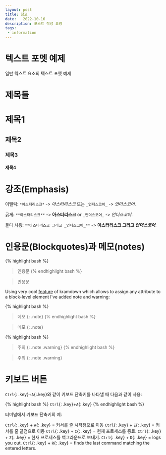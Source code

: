 ```yaml
---
layout: post
title: 참고
date:   2022-10-16
description: 포스트 작성 요령
tags:
 - information
---
```


# 텍스트 포멧 예제

일반 텍스트 요소의 텍스트 포멧 예제

# 제목들

# 제목1

## 제목2

### 제목3

#### 제목4

# 강조(Emphasis)

이텔릭: `*아스터리스크*` -> *아스터리스크* 또는 `_언더스코어_` -> _언더스코어_.

굵게: `**아스터리스크**` -> **아스터리스크** or `_언더스코어_` -> _언더스코어_.

둘다 사용: `**아스터리스크 그리고 _언더스코어_**` -> **아스터리스크 그리고 _언더스코어_**.

# 인용문(Blockquotes)과 메모(notes)

{% highlight bash %}
>인용문
{% endhighlight bash %}

>인용문

Using very cool [feature](http://kramdown.gettalong.org/quickref.html#block-attributes) of kramdown which allows to assign any attribute to a block-level element I've added note and warning:

{% highlight bash %}
>메모 
{: .note}
{% endhighlight bash %}

>메모 
{: .note}

{% highlight bash %}
>주의 
{: .note .warning}
{% endhighlight bash %}

>주의 
{: .note .warning}

# 키보드 버튼

`Ctrl`{: .key}+`A`{:.key}와 같이 키보드 단축키를 나타낼 때 다음과 같이 사용:

{% highlight bash %}
`Ctrl`{: .key}+`A`{:.key}
{% endhighlight bash %}

터미널에서 키보드 단축키의 예:

`Ctrl`{: .key} + `A`{: .key} = 커서를 줄 시작점으로 이동
`Ctrl`{: .key} + `E`{: .key} = 커서를 줄 끝점으로 이동
`Ctrl`{: .key} + `C`{: .key} = 현재 프로세스를 종료.
`Ctrl`{: .key} + `Z`{: .key} = 현재 프로세스를 백그라운드로 보내기.
`Ctrl`{: .key} + `D`{: .key} = logs you out.
`Ctrl`{: .key} + `R`{: .key} = finds the last command matching the entered letters.